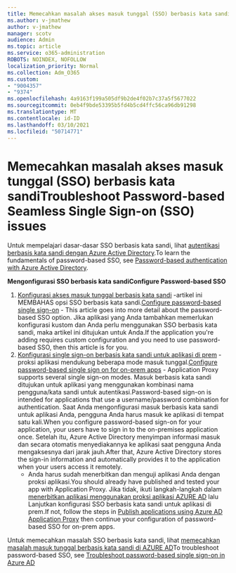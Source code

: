 ```yaml
---
title: Memecahkan masalah akses masuk tunggal (SSO) berbasis kata sandi
ms.author: v-jmathew
author: v-jmathew
manager: scotv
audience: Admin
ms.topic: article
ms.service: o365-administration
ROBOTS: NOINDEX, NOFOLLOW
localization_priority: Normal
ms.collection: Adm_O365
ms.custom:
- "9004357"
- "9374"
ms.openlocfilehash: 4a9163f199a505df9b2de4f02b7c37a5f5677022
ms.sourcegitcommit: 0eb4f9bde53395b5fd4b5cd4ffc56ca96db91298
ms.translationtype: MT
ms.contentlocale: id-ID
ms.lasthandoff: 03/10/2021
ms.locfileid: "50714771"
---
```

# <a name="troubleshoot-password-based-seamless-single-sign-on-sso-issues"></a><span data-ttu-id="ae0a2-102">Memecahkan masalah akses masuk tunggal (SSO) berbasis kata sandi</span><span class="sxs-lookup"><span data-stu-id="ae0a2-102">Troubleshoot Password-based Seamless Single Sign-on (SSO) issues</span></span>

<span data-ttu-id="ae0a2-103">Untuk mempelajari dasar-dasar SSO berbasis kata sandi, lihat [autentikasi berbasis kata sandi dengan Azure Active Directory](https://docs.microsoft.com/azure/active-directory/fundamentals/auth-password-based-sso).</span><span class="sxs-lookup"><span data-stu-id="ae0a2-103">To learn the fundamentals of password-based SSO, see [Password-based authentication with Azure Active Directory](https://docs.microsoft.com/azure/active-directory/fundamentals/auth-password-based-sso).</span></span>

<span data-ttu-id="ae0a2-104">**Mengonfigurasi SSO berbasis kata sandi**</span><span class="sxs-lookup"><span data-stu-id="ae0a2-104">**Configure Password-based SSO**</span></span>

1. <span data-ttu-id="ae0a2-105">[Konfigurasi akses masuk tunggal berbasis kata sandi](https://docs.microsoft.com/azure/active-directory/manage-apps/configure-password-single-sign-on-non-gallery-applications) -artikel ini MEMBAHAS opsi SSO berbasis kata sandi.</span><span class="sxs-lookup"><span data-stu-id="ae0a2-105">[Configure password-based single sign-on](https://docs.microsoft.com/azure/active-directory/manage-apps/configure-password-single-sign-on-non-gallery-applications) - This article goes into more detail about the password-based SSO option.</span></span> <span data-ttu-id="ae0a2-106">Jika aplikasi yang Anda tambahkan memerlukan konfigurasi kustom dan Anda perlu menggunakan SSO berbasis kata sandi, maka artikel ini ditujukan untuk Anda.</span><span class="sxs-lookup"><span data-stu-id="ae0a2-106">If the application you're adding requires custom configuration and you need to use password-based SSO, then this article is for you.</span></span>
2. <span data-ttu-id="ae0a2-107">[Konfigurasi single sign-on berbasis kata sandi untuk aplikasi di prem](https://docs.microsoft.com/azure/active-directory/manage-apps/application-proxy-configure-single-sign-on-password-vaulting) -proksi aplikasi mendukung beberapa mode masuk tunggal.</span><span class="sxs-lookup"><span data-stu-id="ae0a2-107">[Configure password-based single sign on for on-prem apps](https://docs.microsoft.com/azure/active-directory/manage-apps/application-proxy-configure-single-sign-on-password-vaulting) - Application Proxy supports several single sign-on modes.</span></span> <span data-ttu-id="ae0a2-108">Masuk berbasis kata sandi ditujukan untuk aplikasi yang menggunakan kombinasi nama pengguna/kata sandi untuk autentikasi.</span><span class="sxs-lookup"><span data-stu-id="ae0a2-108">Password-based sign-on is intended for applications that use a username/password combination for authentication.</span></span> <span data-ttu-id="ae0a2-109">Saat Anda mengonfigurasi masuk berbasis kata sandi untuk aplikasi Anda, pengguna Anda harus masuk ke aplikasi di tempat satu kali.</span><span class="sxs-lookup"><span data-stu-id="ae0a2-109">When you configure password-based sign-on for your application, your users have to sign in to the on-premises application once.</span></span> <span data-ttu-id="ae0a2-110">Setelah itu, Azure Active Directory menyimpan informasi masuk dan secara otomatis menyediakannya ke aplikasi saat pengguna Anda mengaksesnya dari jarak jauh.</span><span class="sxs-lookup"><span data-stu-id="ae0a2-110">After that, Azure Active Directory stores the sign-in information and automatically provides it to the application when your users access it remotely.</span></span>
    - <span data-ttu-id="ae0a2-111">Anda harus sudah menerbitkan dan menguji aplikasi Anda dengan proksi aplikasi.</span><span class="sxs-lookup"><span data-stu-id="ae0a2-111">You should already have published and tested your app with Application Proxy.</span></span> <span data-ttu-id="ae0a2-112">Jika tidak, ikuti langkah-langkah dalam [menerbitkan aplikasi menggunakan proksi aplikasi AZURE AD](https://docs.microsoft.com/azure/active-directory/manage-apps/application-proxy-add-on-premises-application) lalu Lanjutkan konfigurasi SSO berbasis kata sandi untuk aplikasi di prem.</span><span class="sxs-lookup"><span data-stu-id="ae0a2-112">If not, follow the steps in [Publish applications using Azure AD Application Proxy](https://docs.microsoft.com/azure/active-directory/manage-apps/application-proxy-add-on-premises-application) then continue your configuration of password-based SSO for on-prem apps.</span></span>

<span data-ttu-id="ae0a2-113">Untuk memecahkan masalah SSO berbasis kata sandi, lihat [memecahkan masalah masuk tunggal berbasis kata sandi di AZURE AD](https://docs.microsoft.com/azure/active-directory/manage-apps/troubleshoot-password-based-sso)</span><span class="sxs-lookup"><span data-stu-id="ae0a2-113">To troubleshoot password-based SSO, see [Troubleshoot password-based single sign-on in Azure AD](https://docs.microsoft.com/azure/active-directory/manage-apps/troubleshoot-password-based-sso)</span></span>
